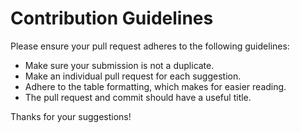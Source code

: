 # Contribution Guidelines

Please ensure your pull request adheres to the following guidelines:

- Make sure your submission is not a duplicate.
- Make an individual pull request for each suggestion.
- Adhere to the table formatting, which makes for easier reading.
- The pull request and commit should have a useful title.

Thanks for your suggestions!
